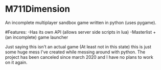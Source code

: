 # M711Dimension
An incomplete multiplayer sandbox game written in python (uses pygame).

#Features:
-Has its own API (allows server side scripts in lua)
-Masterlist + (an incomplete) game launcher

Just saying this isn't an actual game (At least not in this state) this is just some huge mess I've created while messing around with python.
The project has been canceled since march 2020 and I have no plans to work on it again.
